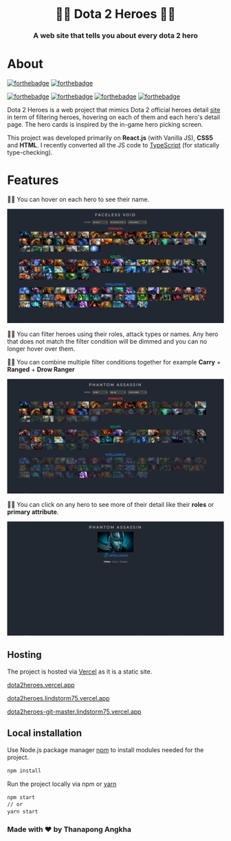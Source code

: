 <h1 align="center">🐱‍👤 Dota 2 Heroes 🐱‍🏍</h1>
<h3 align="center">A web site that tells you about every dota 2 hero</h3>

# About

[![forthebadge](https://forthebadge.com/images/badges/made-with-typescript.svg)](https://www.typescriptlang.org/) [![forthebadge](https://forthebadge.com/images/badges/made-with-javascript.svg)](https://www.javascript.com/)

[![forthebadge](https://forthebadge.com/images/badges/uses-git.svg)](https://git-scm.com/) [![forthebadge](https://forthebadge.com/images/badges/uses-html.svg)](https://en.wikipedia.org/wiki/HTML5) [![forthebadge](https://forthebadge.com/images/badges/uses-css.svg)](https://en.wikipedia.org/wiki/CSS) [![forthebadge](https://forthebadge.com/images/badges/built-with-love.svg)](https://forthebadge.com)

Dota 2 Heroes is a web project that mimics Dota 2 official heroes detail [site](https://www.dota2.com/heroes/) in term of filtering heroes, hovering on each of them and each hero's detail page. The hero cards is inspired by the in-game hero picking screen.

This project was developed primarily on **React.js** (with Vanilla JS), **CSS5** and **HTML**. I recently converted all the JS code to [TypeScript](https://www.typescriptlang.org/) (for statically type-checking).

# Features
🐱‍🐉 You can hover on each hero to see their name.

![HoveringOnAHero](https://github.com/lindstorm75/dota2heroes/blob/master/images/HoveringOnAHero.PNG?raw=true)

🐱‍🚀 You can filter heroes using their roles, attack types or names. Any hero that does not match the filter condition will be dimmed and you can no longer hover over them.

🐱‍💻 You can combine multiple filter conditions together for example **Carry** + **Ranged** + **Drow Ranger**

 ![FilteringHeroes](https://github.com/lindstorm75/dota2heroes/blob/master/images/FilteringHeroes.PNG?raw=true)

🐱‍👓 You can click on any hero to see more of their detail like their **roles** or **primary attribute**.

 ![HeroDetail](https://github.com/lindstorm75/dota2heroes/blob/master/images/HeroDetail.PNG?raw=true)

## Hosting

The project is hosted via [Vercel](https://vercel.com/) as it is a static site.

[dota2heroes.vercel.app](https://dota2heroes.vercel.app)

[dota2heroes.lindstorm75.vercel.app](https://dota2heroes.lindstorm75.vercel.app/)

[dota2heroes-git-master.lindstorm75.vercel.app](https://dota2heroes-git-master.lindstorm75.vercel.app/)


## Local installation

Use Node.js package manager [npm](https://nodejs.org/en/) to install modules needed for the project.

```bash
npm install
```
Run the project locally via npm or [yarn](https://yarnpkg.com/)
```bash
npm start
// or
yarn start
```

### Made with ❤ by Thanapong Angkha
